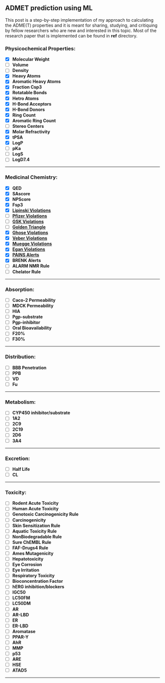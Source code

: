 ## ADMET prediction using ML

This post is a step-by-step implementation of my approach to calculating the ADME(T) properties and it is meant for sharing, studying, and critiquing by fellow researchers who are new and interested in this topic. Most of the research paper that is implemented can be found in **ref** directory. 

### **Physicochemical Properties:**

*   [x] **Molecular Weight**
*   [ ] **Volume**
*   [ ] **Density**
*   [x] **Heavy Atoms**
*   [x] **Aromatic Heavy Atoms**
*   [x] **Fraction Csp3**
*   [x] **Rotatable Bonds**
*   [x] **Hetro Atoms**
*   [x] **H-Bond Acceptors**
*   [x] **H-Bond Donors**
*   [x] **Ring Count**
*   [x] **Aromatic Ring Count**
*   [ ] **Stereo Centers**
*   [x] **Molar Refractivity**
*   [x] **tPSA**
*   [x] **LogP**
*   [ ] **pKa**
*   [ ] **LogS**
*   [ ] **LogD7.4**

---

### **Medicinal Chemistry:**

*   [x] **QED**
*   [x] **SAscore**
*   [x] **NPScore**
*   [x] **Fsp3**
*   [x] [**Lipinski Violations**](https://en.wikipedia.org/wiki/Lipinski%27s_rule_of_five)
*   [ ] [**Pfizer Violations**](https://github.com/santuchal/adme_predection/blob/master/ref/hughes2008.pdf)
*   [ ] [**GSK Violations**](https://github.com/santuchal/adme_predection/blob/master/ref/gleeson2008.pdf)
*   [ ] [**Golden Triangle**](https://github.com/santuchal/adme_predection/blob/master/ref/johnson2009.pdf)
*   [x] [**Ghose Violations**](https://github.com/santuchal/adme_predection/blob/master/ref/ghose1999.pdf)
*   [x] [**Veber Violations**](https://github.com/santuchal/adme_predection/blob/master/ref/veber2002.pdf)
*   [x] [**Muegge Violations**](https://github.com/santuchal/adme_predection/blob/master/ref/muegge2001.pdf)
*   [x] [**Egan Violations**](https://github.com/santuchal/adme_predection/blob/master/ref/egan2000.pdf)
*   [x] [**PAINS Alerts**](https://en.wikipedia.org/wiki/Pan-assay_interference_compounds)
*   [x] **BRENK Alerts**
*   [ ] **ALARM NMR Rule**
*   [ ] **Chelator Rule**

---

### **Absorption:**

*   [ ] **Caco-2 Permeability**
*   [ ] **MDCK Permeability**
*   [ ] **HIA**
*   [ ] **Pgp-substrate**
*   [ ] **Pgp-inhibitor**
*   [ ] **Oral Bioavailability**
*   [ ] **F20%**
*   [ ] **F30%**

---

### **Distribution:**

*   [ ] **BBB Penetration**
*   [ ] **PPB**
*   [ ] **VD**
*   [ ] **Fu**

---

### **Metabolism:**

*   [ ] **CYP450 inhibitor/substrate**
*   [ ] **1A2**
*   [ ] **2C9**
*   [ ] **2C19**
*   [ ] **2D6**
*   [ ] **3A4**

---

### **Excretion:**

*   [ ] **Half Life**
*   [ ] **CL**

---

### **Toxicity:**

*   [ ] **Rodent Acute Toxicity**
*   [ ] **Human Acute Toxicity**
*   [ ] **Genotoxic Carcinogenicity Rule**
*   [ ] **Carcinogenicity**
*   [ ] **Skin Sensitization Rule**
*   [ ] **Aquatic Toxicity Rule**
*   [ ] **NonBiodegradable Rule**
*   [ ] **Sure ChEMBL Rule**
*   [ ] **FAF-Drugs4 Rule**
*   [ ] **Ames Mutagenicity**
*   [ ] **Hepatotoxicity**
*   [ ] **Eye Corrosion**
*   [ ] **Eye Irritation**
*   [ ] **Respiratory Toxicity**
*   [ ] **Bioconcentration Factor**
*   [ ] **hERG inhibition/blockers**
*   [ ] **IGC50**
*   [ ] **LC50FM**
*   [ ] **LC50DM**
*   [ ] **AR**
*   [ ] **AR-LBD**
*   [ ] **ER**
*   [ ] **ER-LBD**
*   [ ] **Aromatase**
*   [ ] **PPAR-Y**
*   [ ] **AhR**
*   [ ] **MMP**
*   [ ] **p53**
*   [ ] **ARE**
*   [ ] **HSE**
*   [ ] **ATAD5**

---